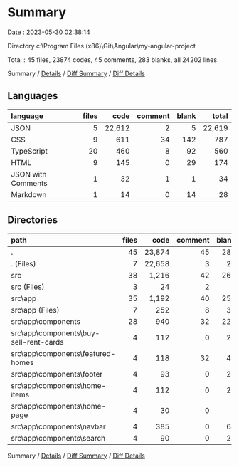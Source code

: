 # Summary

Date : 2023-05-30 02:38:14

Directory c:\\Program Files (x86)\\Git\\Angular\\my-angular-project

Total : 45 files,  23874 codes, 45 comments, 283 blanks, all 24202 lines

Summary / [Details](details.md) / [Diff Summary](diff.md) / [Diff Details](diff-details.md)

## Languages
| language | files | code | comment | blank | total |
| :--- | ---: | ---: | ---: | ---: | ---: |
| JSON | 5 | 22,612 | 2 | 5 | 22,619 |
| CSS | 9 | 611 | 34 | 142 | 787 |
| TypeScript | 20 | 460 | 8 | 92 | 560 |
| HTML | 9 | 145 | 0 | 29 | 174 |
| JSON with Comments | 1 | 32 | 1 | 1 | 34 |
| Markdown | 1 | 14 | 0 | 14 | 28 |

## Directories
| path | files | code | comment | blank | total |
| :--- | ---: | ---: | ---: | ---: | ---: |
| . | 45 | 23,874 | 45 | 283 | 24,202 |
| . (Files) | 7 | 22,658 | 3 | 20 | 22,681 |
| src | 38 | 1,216 | 42 | 263 | 1,521 |
| src (Files) | 3 | 24 | 2 | 7 | 33 |
| src\\app | 35 | 1,192 | 40 | 256 | 1,488 |
| src\\app (Files) | 7 | 252 | 8 | 33 | 293 |
| src\\app\\components | 28 | 940 | 32 | 223 | 1,195 |
| src\\app\\components\\buy-sell-rent-cards | 4 | 112 | 0 | 28 | 140 |
| src\\app\\components\\featured-homes | 4 | 118 | 32 | 46 | 196 |
| src\\app\\components\\footer | 4 | 93 | 0 | 29 | 122 |
| src\\app\\components\\home-items | 4 | 112 | 0 | 25 | 137 |
| src\\app\\components\\home-page | 4 | 30 | 0 | 9 | 39 |
| src\\app\\components\\navbar | 4 | 385 | 0 | 64 | 449 |
| src\\app\\components\\search | 4 | 90 | 0 | 22 | 112 |

Summary / [Details](details.md) / [Diff Summary](diff.md) / [Diff Details](diff-details.md)